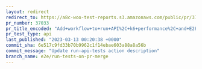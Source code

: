 ```yaml
---
layout: redirect
redirect_to: https://a8c-woo-test-reports.s3.amazonaws.com/public/pr/37033/api/index.html
pr_number: 37033
pr_title_encoded: "Add+workflow+to+run+API%2C+k6+performance%2C+and+E2E+tests+on+trunk+after+PR+merge"
pr_test_type: api
last_published: "2023-03-13 00:20:38 +0000"
commit_sha: 6e517c9fd33b70b9962c1f14ebae603a88a8a56b
commit_message: "Update run-api-tests action description"
branch_name: e2e/run-tests-on-pr-merge
---
```

